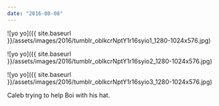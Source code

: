 ```yaml
---
date: "2016-08-08"
---
```


![yo yo]({{ site.baseurl }}/assets/images/2016/tumblr_oblkcrNptY1r16syio1_1280-1024x576.jpg)

![yo yo]({{ site.baseurl }}/assets/images/2016/tumblr_oblkcrNptY1r16syio2_1280-1024x576.jpg)

![yo yo]({{ site.baseurl }}/assets/images/2016/tumblr_oblkcrNptY1r16syio3_1280-1024x576.jpg)

Caleb trying to help Boi with his hat.
